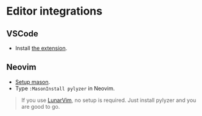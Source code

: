 # Editor integrations

## VSCode

* Install [the extension](https://marketplace.visualstudio.com/items?itemName=pylyzer.pylyzer).

## Neovim

* [Setup mason](https://github.com/williamboman/mason.nvim).
* Type `:MasonInstall pylyzer` in Neovim.

> If you use [LunarVim](https://www.lunarvim.org/), no setup is required. Just install pylyzer and you are good to go.
